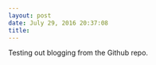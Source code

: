 ```yaml
---
layout: post
date: July 29, 2016 20:37:08
title: 
---
```

Testing out blogging from the Github repo.
